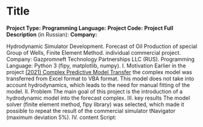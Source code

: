 # Title
**Project Type:** 
**Programming Language:** 
**Project Сode:** 
**Project Full Description** (in Russian): 
**Company:** 


Hydrodynamic Simulator Development. Forecast of Oil Production of special Group of Wells, Finite Element Method.
individual commercial project. Company: Gazpromneft Technology Partnerships LLC (RUS). Programming Language: Python 3 (fipy, matplotlib, numpy).
I. Motivation
Earlier in the project [(2021) Complex Predictive Model Transfer](https://github.com/ResearchMachine/commercial-project-parcing-of-predictive-complex) the complex model was transferred from Excel format to VBA format. This model does not take into account hydrodynamics, which leads to the need for manual fitting of the model.
II. Problem
The main goal of this project is the introduction of a hydrodynamic model into the forecast complex.
III. key results
The model solver (finite element method, fipy library) was selected, which made it possible to repeat the result of the commercial simulator tNavigator (maximum deviation 5%).
IV. content
Script:
